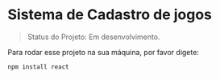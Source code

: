 <h1>Sistema de Cadastro de jogos</h1>

> Status do Projeto: Em desenvolvimento.

Para rodar esse projeto na sua máquina, por favor digete:
```
npm install react
```

